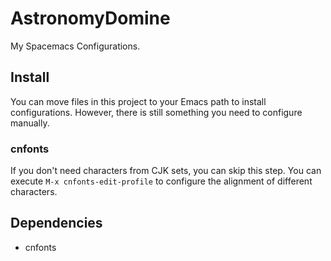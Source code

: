 # AstronomyDomine
My Spacemacs Configurations.

## Install
You can move files in this project to your Emacs path to install configurations.
However, there is still something you need to configure manually.

### cnfonts
If you don't need characters from CJK sets, you can skip this step.
You can execute `M-x cnfonts-edit-profile` to configure the alignment of different characters.

## Dependencies
- cnfonts

